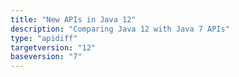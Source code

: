 ```yaml
---
title: "New APIs in Java 12"
description: "Comparing Java 12 with Java 7 APIs"
type: "apidiff"
targetversion: "12"
baseversion: "7"
---
```

